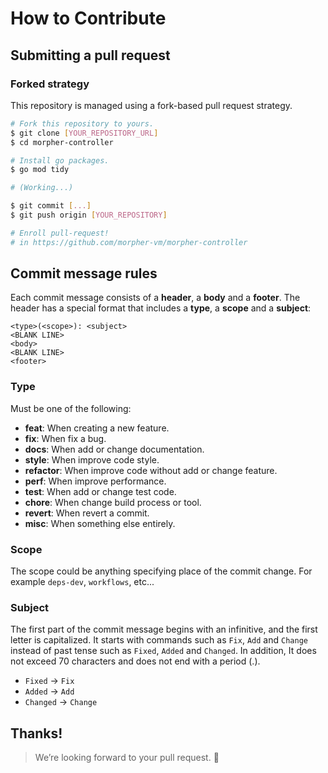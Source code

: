 # How to Contribute

## Submitting a pull request

### Forked strategy

This repository is managed using a fork-based pull request strategy.

```sh
# Fork this repository to yours.
$ git clone [YOUR_REPOSITORY_URL]
$ cd morpher-controller

# Install go packages.
$ go mod tidy

# (Working...)

$ git commit [...]
$ git push origin [YOUR_REPOSITORY]

# Enroll pull-request!
# in https://github.com/morpher-vm/morpher-controller
```

## Commit message rules

Each commit message consists of a **header**, a **body** and a **footer**. 
The header has a special format that includes a **type**, a **scope** and a **subject**:

```
<type>(<scope>): <subject>
<BLANK LINE>
<body>
<BLANK LINE>
<footer>
```

### Type

Must be one of the following:

- **feat**: When creating a new feature.
- **fix**: When fix a bug.
- **docs**: When add or change documentation.
- **style**: When improve code style.
- **refactor**: When improve code without add or change feature.
- **perf**: When improve performance.
- **test**: When add or change test code.
- **chore**: When change build process or tool.
- **revert**: When revert a commit.
- **misc**: When something else entirely.

### Scope

The scope could be anything specifying place of the commit change. 
For example `deps-dev`, `workflows`, etc...

### Subject

The first part of the commit message begins with an infinitive, and the first letter is capitalized. 
It starts with commands such as `Fix`, `Add` and `Change` instead of past tense such as `Fixed`, `Added` 
and `Changed`. In addition, It does not exceed 70 characters and does not end with a period (.).

-   `Fixed` -> `Fix`
-   `Added` -> `Add`
-   `Changed` -> `Change`

## Thanks!

> We’re looking forward to your pull request. 🙏
